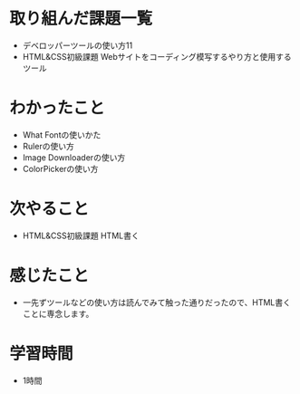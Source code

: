 
# 取り組んだ課題一覧
- デベロッパーツールの使い方11
- HTML&CSS初級課題 Webサイトをコーディング模写するやり方と使用するツール

# わかったこと
- What Fontの使いかた
- Rulerの使い方
- Image Downloaderの使い方
- ColorPickerの使い方

# 次やること
- HTML&CSS初級課題 HTML書く

# 感じたこと
- 一先ずツールなどの使い方は読んでみて触った通りだったので、HTML書くことに専念します。

# 学習時間
- 1時間
